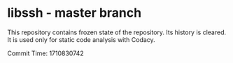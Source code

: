 # libssh - master branch

This repository contains frozen state of the repository.
Its history is cleared. It is used only for static code
analysis with Codacy.

Commit Time: 1710830742